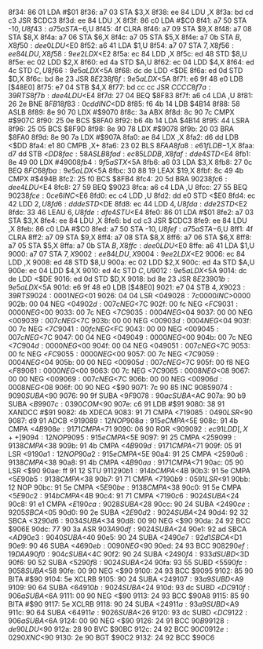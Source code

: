 8f34: 86 01        LDA    #$01
8f36: a7 03        STA    $3,X
8f38: ee 84        LDU    ,X
8f3a: bd cd c3     JSR    $CDC3
8f3d: ee 84        LDU    ,X
8f3f: 86 c0        LDA    #$C0
8f41: a7 50        STA    -$10,U
8f43: a7 5a        STA    -$6,U
8f45: 4f           CLRA
8f46: a7 09        STA    $9,X
8f48: a7 08        STA    $8,X
8f4a: a7 06        STA    $6,X
8f4c: a7 05        STA    $5,X
8f4e: a7 0b        STA    $B,X
8f50: de e0        LDU    <$E0
8f52: a6 41        LDA    $1,U
8f54: a7 07        STA    $7,X
8f56: ee 84        LDU    ,X
8f58: 9e e2        LDX    <$E2
8f5a: ec 84        LDD    ,X
8f5c: ed 48        STD    $8,U
8f5e: ec 02        LDD    $2,X
8f60: ed 4a        STD    $A,U
8f62: ec 04        LDD    $4,X
8f64: ed 4c        STD    $C,U
8f66: 9e 5a        LDX    <$5A
8f68: dc de        LDD    <$DE
8f6a: ed 0d        STD    $D,X
8f6c: bd 8e 23     JSR    $8E23
8f6f: 9e 5a        LDX    <$5A
8f71: e6 9f 48 e0  LDB    [$48E0]
8f75: e7 04        STB    $4,X
8f77: bd cc cc     JSR    $CCCC
8f7a: 39           RTS
8f7b: de e4        LDU    <$E4
8f7d: 27 04        BEQ    $8F83
8f7f: a6 c4        LDA    ,U
8f81: 26 2e        BNE    $8FB1
8f83: 0c dd        INC    <$DD
8f85: f6 4b 14     LDB    $4B14
8f88: 58           ASLB
8f89: 8e 90 70     LDX    #$9070
8f8c: 3a           ABX
8f8d: 8c 90 7c     CMPX   #$907C
8f90: 25 0e        BCS    $8FA0
8f92: b6 4b 14     LDA    $4B14
8f95: 44           LSRA
8f96: 25 05        BCS    $8F9D
8f98: 8e 90 78     LDX    #$9078
8f9b: 20 03        BRA    $8FA0
8f9d: 8e 90 7a     LDX    #$907A
8fa0: ae 84        LDX    ,X
8fa2: d6 dd        LDB    <$DD
8fa4: e1 80        CMPB   ,X+
8fa6: 23 02        BLS    $8FAA
8fa8: e6 1f        LDB    -$1,X
8faa: d7 dd        STB    <$DD
8fac: 58           ASLB
8fad: ec 85        LDD    B,X
8faf: dd e4        STD    <$E4
8fb1: 8e 49 00     LDX    #$4900
8fb4: 9f 5a        STX    <$5A
8fb6: a6 03        LDA    $3,X
8fb8: 27 0c        BEQ    $8FC6
8fba: 9e 5a        LDX    <$5A
8fbc: 30 88 19     LEAX   $19,X
8fbf: 8c 49 4b     CMPX   #$494B
8fc2: 25 f0        BCS    $8FB4
8fc4: 20 5d        BRA    $9023
8fc6: de e4        LDU    <$E4
8fc8: 27 59        BEQ    $9023
8fca: a6 c4        LDA    ,U
8fcc: 27 55        BEQ    $9023
8fce: 0c e6        INC    <$E6
8fd0: ec c4        LDD    ,U
8fd2: dd e0        STD    <$E0
8fd4: ec 42        LDD    $2,U
8fd6: dd de        STD    <$DE
8fd8: ec 44        LDD    $4,U
8fda: dd e2        STD    <$E2
8fdc: 33 46        LEAU   $6,U
8fde: df e4        STU    <$E4
8fe0: 86 01        LDA    #$01
8fe2: a7 03        STA    $3,X
8fe4: ee 84        LDU    ,X
8fe6: bd cd c3     JSR    $CDC3
8fe9: ee 84        LDU    ,X
8feb: 86 c0        LDA    #$C0
8fed: a7 50        STA    -$10,U
8fef: a7 5a        STA    -$6,U
8ff1: 4f           CLRA
8ff2: a7 09        STA    $9,X
8ff4: a7 08        STA    $8,X
8ff6: a7 06        STA    $6,X
8ff8: a7 05        STA    $5,X
8ffa: a7 0b        STA    $B,X
8ffc: de e0        LDU    <$E0
8ffe: a6 41        LDA    $1,U
9000: a7 07        STA    $7,X
9002: ee 84        LDU    ,X
9004: 9e e2        LDX    <$E2
9006: ec 84        LDD    ,X
9008: ed 48        STD    $8,U
900a: ec 02        LDD    $2,X
900c: ed 4a        STD    $A,U
900e: ec 04        LDD    $4,X
9010: ed 4c        STD    $C,U
9012: 9e 5a        LDX    <$5A
9014: dc de        LDD    <$DE
9016: ed 0d        STD    $D,X
9018: bd 8e 23     JSR    $8E23
901b: 9e 5a        LDX    <$5A
901d: e6 9f 48 e0  LDB    [$48E0]
9021: e7 04        STB    $4,X
9023: 39           RTS
9024: 00 01        NEG    <$01
9026: 04 04        LSR    <$04
9028: 7c 00 00     INC    >$0000
902b: 00 04        NEG    <$04
902d: 00 7c        NEG    <$7C
902f: 00 fc        NEG    <$FC
9031: 00 00        NEG    <$00
9033: 00 7c        NEG    <$7C
9035: 00 04        NEG    <$04
9037: 00 00        NEG    <$00
9039: 00 7c        NEG    <$7C
903b: 00 00        NEG    <$00
903d: 00 04        NEG    <$04
903f: 00 7c        NEG    <$7C
9041: 00 fc        NEG    <$FC
9043: 00 00        NEG    <$00
9045: 00 7c        NEG    <$7C
9047: 00 04        NEG    <$04
9049: 00 00        NEG    <$00
904b: 00 7c        NEG    <$7C
904d: 00 00        NEG    <$00
904f: 00 04        NEG    <$04
9051: 00 7c        NEG    <$7C
9053: 00 fc        NEG    <$FC
9055: 00 00        NEG    <$00
9057: 00 7c        NEG    <$7C
9059: 00 04        NEG    <$04
905b: 00 00        NEG    <$00
905d: 00 7c        NEG    <$7C
905f: 00 f8        NEG    <$F8
9061: 00 00        NEG    <$00
9063: 00 7c        NEG    <$7C
9065: 00 08        NEG    <$08
9067: 00 00        NEG    <$00
9069: 00 7c        NEG    <$7C
906b: 00 00        NEG    <$00
906d: 00 08        NEG    <$08
906f: 00 90        NEG    <$90
9071: 7c 90 85     INC    $9085
9074: 90 90        SUBA   <$90
9076: 90 9f        SUBA   <$9F
9078: 90 ac        SUBA   <$AC
907a: 90 b9        SUBA   <$B9
907c: 03 90        COM    <$90
907e: c6 91        LDB    #$91
9080: 38 91        XANDCC #$91
9082: 4b           XDECA
9083: 91 71        CMPA   <$71
9085: 04 90        LSR    <$90
9087: d9 91        ADCB   <$91
9089: 12           NOP
908a: 91 5e        CMPA   <$5E
908c: 91 4b        CMPA   <$4B
908e: 91 71        CMPA   <$71
9090: 06 90        ROR    <$90
9092: ec 91        LDD    [,X++]
9094: 12           NOP
9095: 91 5e        CMPA   <$5E
9097: 91 25        CMPA   <$25
9099: 91 38        CMPA   <$38
909b: 91 4b        CMPA   <$4B
909d: 91 71        CMPA   <$71
909f: 05 91        LSR    <$91
90a1: 12           NOP
90a2: 91 5e        CMPA   <$5E
90a4: 91 25        CMPA   <$25
90a6: 91 38        CMPA   <$38
90a8: 91 4b        CMPA   <$4B
90aa: 91 71        CMPA   <$71
90ac: 05 90        LSR    <$90
90ae: ff 91 12     STU    $9112
90b1: 91 4b        CMPA   <$4B
90b3: 91 5e        CMPA   <$5E
90b5: 91 38        CMPA   <$38
90b7: 91 71        CMPA   <$71
90b9: 05 91        LSR    <$91
90bb: 12           NOP
90bc: 91 5e        CMPA   <$5E
90be: 91 38        CMPA   <$38
90c0: 91 5e        CMPA   <$5E
90c2: 91 4b        CMPA   <$4B
90c4: 91 71        CMPA   <$71
90c6: 90 24        SUBA   <$24
90c8: 91 e1        CMPA   <$E1
90ca: 90 28        SUBA   <$28
90cc: 90 24        SUBA   <$24
90ce: 92 05        SBCA   <$05
90d0: 90 2e        SUBA   <$2E
90d2: 90 24        SUBA   <$24
90d4: 92 32        SBCA   <$32
90d6: 90 34        SUBA   <$34
90d8: 00 90        NEG    <$90
90da: 24 92        BCC    $906E
90dc: 77 90 3a     ASR    $903A
90df: 90 24        SUBA   <$24
90e1: 92 ad        SBCA   <$AD
90e3: 90 40        SUBA   <$40
90e5: 90 24        SUBA   <$24
90e7: 92 d1        SBCA   <$D1
90e9: 90 46        SUBA   <$46
90eb: 00 90        NEG    <$90
90ed: 24 93        BCC    $9082
90ef: 19           DAA
90f0: 90 4c        SUBA   <$4C
90f2: 90 24        SUBA   <$24
90f4: 93 3d        SUBD   <$3D
90f6: 90 52        SUBA   <$52
90f8: 90 24        SUBA   <$24
90fa: 93 55        SUBD   <$55
90fc: 90 58        SUBA   <$58
90fe: 00 90        NEG    <$90
9100: 24 93        BCC    $9095
9102: 85 90        BITA   #$90
9104: 5e           XCLRB
9105: 90 24        SUBA   <$24
9107: 93 a9        SUBD   <$A9
9109: 90 64        SUBA   <$64
910b: 90 24        SUBA   <$24
910d: 93 dc        SUBD   <$DC
910f: 90 6a        SUBA   <$6A
9111: 00 90        NEG    <$90
9113: 24 93        BCC    $90A8
9115: 85 90        BITA   #$90
9117: 5e           XCLRB
9118: 90 24        SUBA   <$24
911a: 93 a9        SUBD   <$A9
911c: 90 64        SUBA   <$64
911e: 90 26        SUBA   <$26
9120: 93 dc        SUBD   <$DC
9122: 90 6a        SUBA   <$6A
9124: 00 90        NEG    <$90
9126: 24 91        BCC    $90B9
9128: de 90        LDU    <$90
912a: 28 90        BVC    $90BC
912c: 24 92        BCC    $90C0
912e: 02 90        XNC    <$90
9130: 2e 90        BGT    $90C2
9132: 24 92        BCC    $90C6
